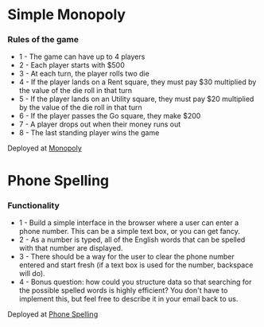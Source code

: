 # Simple Monopoly

### Rules of the game
- 1 - The game can have up to 4 players
- 2 - Each player starts with $500
- 3 - At each turn, the player rolls two die
- 4 - If the player lands on a Rent square, they must pay $30 multiplied by the value of the die roll in that turn
- 5 - If the player lands on an Utility square, they must pay $20 multiplied by the value of the die roll in that turn
- 6 - If the player passes the Go square, they make $200
- 7 - A player drops out when their money runs out
- 8 - The last standing player wins the game

Deployed at [Monopoly](https://monopoly-js.surge.sh/)



# Phone Spelling

### Functionality

- 1 - Build a simple interface in the browser where a user can enter a phone number. This can be a simple text box, or you can get fancy.
- 2 - As a number is typed, all of the English words that can be spelled with that number are displayed.
- 3 - There should be a way for the user to clear the phone number entered and start fresh (if a text box is used for the number, backspace will do).
- 4 - Bonus question: how could you structure data so that searching for the possible spelled words is highly efficient? You don't have to implement this, but feel free to describe it in your email back to us.



Deployed at [Phone Spelling](https://phonespelling.surge.sh)
